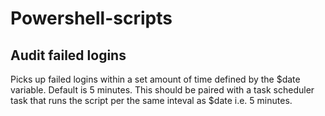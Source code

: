 # Powershell-scripts
## Audit failed logins
Picks up failed logins within a set amount of time defined by the $date variable. Default is 5 minutes.
This should be paired with a task scheduler task that runs the script per the same inteval as $date i.e. 5 minutes.
